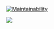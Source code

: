 [![Maintainability](https://api.codeclimate.com/v1/badges/428dbfff0c5d41878bcd/maintainability)](https://codeclimate.com/github/pochtennov/backend-project-lvl1/maintainability)

![](https://github.com/pochtennov/backend-project-lvl1/workflows/nodejs.yml/badge.svg)
